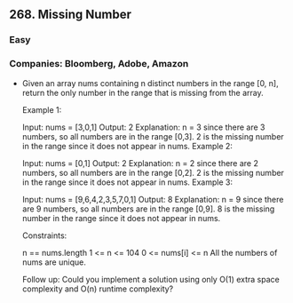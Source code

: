 ## 268. Missing Number
### Easy

### Companies: Bloomberg, Adobe, Amazon


 - Given an array nums containing n distinct numbers in the range [0, n], return the only number in the range that is missing from the array.
 

    Example 1:

    Input: nums = [3,0,1]
    Output: 2
    Explanation: n = 3 since there are 3 numbers, so all numbers are in the range [0,3]. 2 is the missing number in the range since it does not appear in nums.
    Example 2:

    Input: nums = [0,1]
    Output: 2
    Explanation: n = 2 since there are 2 numbers, so all numbers are in the range [0,2]. 2 is the missing number in the range since it does not appear in nums.
    Example 3:

    Input: nums = [9,6,4,2,3,5,7,0,1]
    Output: 8
    Explanation: n = 9 since there are 9 numbers, so all numbers are in the range [0,9]. 8 is the missing number in the range since it does not appear in nums.
    

    Constraints:

    n == nums.length
    1 <= n <= 104
    0 <= nums[i] <= n
    All the numbers of nums are unique.
    

    Follow up: Could you implement a solution using only O(1) extra space complexity and O(n) runtime complexity?
